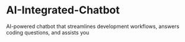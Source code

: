 # AI-Integrated-Chatbot
AI-powered chatbot that streamlines development workflows, answers coding questions, and assists you 
